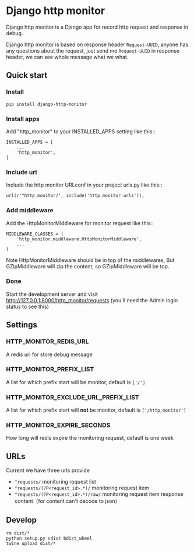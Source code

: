 # Django http monitor

Django http monitor is a Django app for record http request and response in debug.

Django http monitor is based on response header `Request-UUID`, anyone has any questions about the request, just send me `Request-UUID` in response header, we can see whole message what we what.

## Quick start

### Install

```
pip install django-http-monitor
```

### Install apps

Add "http_monitor" to your INSTALLED_APPS setting like this::

```
INSTALLED_APPS = [
    ...
    'http_monitor',
]
```

### Include url

Include the http monitor URLconf in your project urls.py like this::

```
url(r'^http_monitor/', include('http_monitor.urls')),
```

### Add middleware
Add the HttpMonitorMiddleware for monitor request like this::

```
MIDDLEWARE_CLASSES = (
    'http_monitor.middleware.HttpMonitorMiddleware',
    ...
)
```

Note HttpMonitorMiddleware should be in top of the middlewares,
But GZipMiddleware will zip the content, so GZipMiddleware will be top.


### Done

Start the development server and visit http://127.0.0.1:8000/http_monitor/requests
   (you'll need the Admin login status to see this)


## Settings

### HTTP_MONITOR_REDIS_URL
A redis url for store debug message

### HTTP_MONITOR_PREFIX_LIST
A list for which prefix start will be monitor, default is `['/']`

### HTTP_MONITOR_EXCLUDE_URL_PREFIX_LIST
A list for which prefix start will **not** be monitor, default is `['/http_monitor']`

### HTTP_MONITOR_EXPIRE_SECONDS
How long will redis expire the monitoring request, default is one week

## URLs

Current we have three urls provide

- `^requests/` monitoring request list
- `^requests/(?P<request_id>.*)/` monitoring request item
- `^requests/(?P<request_id>.*)/raw/` monitoring request item response content（for content can't decode to json）

## Develop

```
rm dist/*
python setup.py sdist bdist_wheel
twine upload dist/*
```
